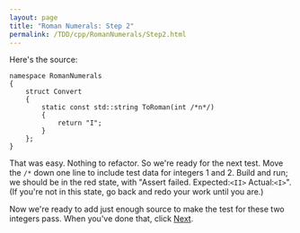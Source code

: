 ```yaml
---
layout: page
title: "Roman Numerals: Step 2"
permalink: /TDD/cpp/RomanNumerals/Step2.html
---
```


Here's the source:

```
namespace RomanNumerals
{
	struct Convert
	{
		static const std::string ToRoman(int /*n*/)
		{
			return "I";
		}
	};
}
```

That was easy. Nothing to refactor. So we're ready for the next test.  Move the ```/*``` down one line to include test data for integers 1 and 2. 
Build and run; we should be in the red state, with "Assert failed. Expected:`<II>` Actual:`<I>`". (If you're not in this state, go back and redo your work until you are.)

Now we're ready to add just enough source to make the test for these two integers pass. When you've done that, click [Next](Step3.html).
